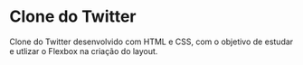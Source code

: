 # Clone do Twitter

Clone do Twitter desenvolvido com HTML e CSS, com o objetivo de estudar e utlizar o Flexbox na criação do layout. 
